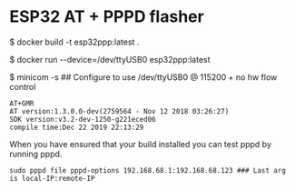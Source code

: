 # ESP32 AT + PPPD flasher

$ docker build -t esp32ppp:latest .


$ docker run --device=/dev/ttyUSB0 esp32ppp:latest


$ minicom -s ## Configure to use /dev/ttyUSB0 @ 115200 + no hw flow control 

    AT+GMR
    AT version:1.3.0.0-dev(2759564 - Nov 12 2018 03:26:27)
    SDK version:v3.2-dev-1250-g221eced06
    compile time:Dec 22 2019 22:13:29


When you have ensured that your build installed you can test pppd by running pppd.

    sudo pppd file pppd-options 192.168.68.1:192.168.68.123 ### Last arg is local-IP:remote-IP




